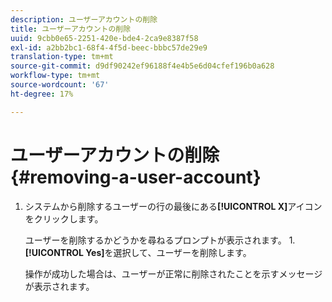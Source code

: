 ```yaml
---
description: ユーザーアカウントの削除
title: ユーザーアカウントの削除
uuid: 9cbb0e65-2251-420e-bde4-2ca9e8387f58
exl-id: a2bb2bc1-68f4-4f5d-beec-bbbc57de29e9
translation-type: tm+mt
source-git-commit: d9df90242ef96188f4e4b5e6d04cfef196b0a628
workflow-type: tm+mt
source-wordcount: '67'
ht-degree: 17%

---
```


# ユーザーアカウントの削除{#removing-a-user-account}

1. システムから削除するユーザーの行の最後にある&#x200B;**[!UICONTROL X]**&#x200B;アイコンをクリックします。

   ユーザーを削除するかどうかを尋ねるプロンプトが表示されます。 1. **[!UICONTROL Yes]**&#x200B;を選択して、ユーザーを削除します。

   操作が成功した場合は、ユーザーが正常に削除されたことを示すメッセージが表示されます。
